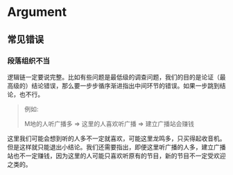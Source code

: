 # Argument

## 常见错误

### 段落组织不当

逻辑链一定要说完整。比如有些问题是最低级的调查问题，我们的目的是论证（最高级的）结论错误，那么要一步步循序渐进指出中间环节的错误。如果一步跳到结论，也不行。

> 例如:
>
> M地的人听广播多 => 这里的人喜欢听广播 => 建立广播站会赚钱

这里我们可能会想到听的人多不一定就喜欢，可能这里龙鸣多，只买得起收音机。但是这样就只能退出小结论。我们还需要指出，即便这里听广播的人多，建立广播站也不一定赚钱，因为这里的人可能只喜欢听原有的节目，新的节目不一定受欢迎之类的。